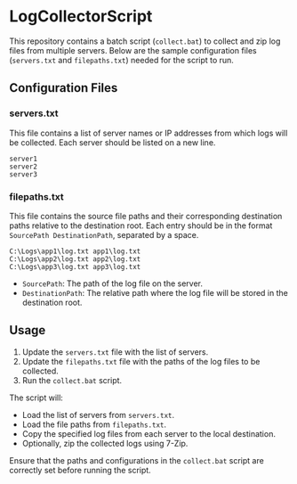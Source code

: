 # LogCollectorScript

This repository contains a batch script (`collect.bat`) to collect and zip log files from multiple servers. Below are the sample configuration files (`servers.txt` and `filepaths.txt`) needed for the script to run.

## Configuration Files

### servers.txt

This file contains a list of server names or IP addresses from which logs will be collected. Each server should be listed on a new line.

```plaintext name=servers.txt
server1
server2
server3
```

### filepaths.txt

This file contains the source file paths and their corresponding destination paths relative to the destination root. Each entry should be in the format `SourcePath DestinationPath`, separated by a space.

```plaintext name=filepaths.txt
C:\Logs\app1\log.txt app1\log.txt
C:\Logs\app2\log.txt app2\log.txt
C:\Logs\app3\log.txt app3\log.txt
```

- `SourcePath`: The path of the log file on the server.
- `DestinationPath`: The relative path where the log file will be stored in the destination root.

## Usage

1. Update the `servers.txt` file with the list of servers.
2. Update the `filepaths.txt` file with the paths of the log files to be collected.
3. Run the `collect.bat` script.

The script will:
- Load the list of servers from `servers.txt`.
- Load the file paths from `filepaths.txt`.
- Copy the specified log files from each server to the local destination.
- Optionally, zip the collected logs using 7-Zip.

Ensure that the paths and configurations in the `collect.bat` script are correctly set before running the script.
